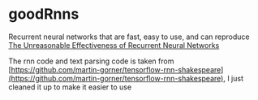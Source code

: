 # goodRnns
Recurrent neural networks that are fast, easy to use, and can reproduce [The Unreasonable Effectiveness of Recurrent Neural Networks](http://karpathy.github.io/2015/05/21/rnn-effectiveness/)

The rnn code and text parsing code is taken from [https://github.com/martin-gorner/tensorflow-rnn-shakespeare](https://github.com/martin-gorner/tensorflow-rnn-shakespeare), I just cleaned it up to make it easier to use
